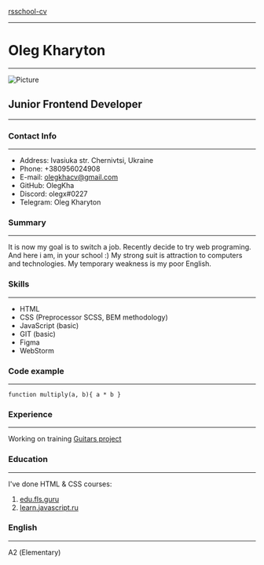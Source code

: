 [rsschool-cv](https://hexlet.io)
___

# Oleg Kharyton
___

![Picture](https://i.kym-cdn.com/photos/images/newsfeed/000/326/428/033.jpg "Picture")

## Junior Frontend Developer
___

### Contact Info
___
* Address: Ivasiuka str. Chernivtsi, Ukraine
* Phone: +380956024908
* E-mail: olegkhacv@gmail.com
* GitHub: OlegKha
* Discord: olegx#0227
* Telegram: Oleg Kharyton

### Summary
___
It is now my goal is to switch a job. Recently decide to try web programing. And here i am, in your school :)
My strong suit is attraction to computers and technologies. My temporary weakness is my poor English.

### Skills
___
* HTML
* CSS (Preprocessor SCSS, BEM methodology)
* JavaScript (basic)
* GIT (basic)
* Figma
* WebStorm

### Code example
___
`function multiply(a, b){
a * b
}`

### Experience
___
Working on training
[Guitars project](https://olegkha.github.io/guitar-proj-land-page/build/)

### Education
___
I've done HTML & CSS courses:
1. [edu.fls.guru](https://edu.fls.guru/)
2. [learn.javascript.ru](https://learn.javascript.ru/courses/htmlcss)

### English
___
А2 (Elementary)
